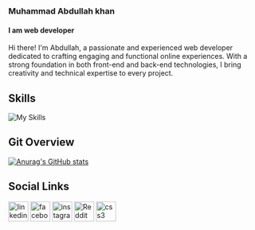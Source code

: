 ### Muhammad Abdullah khan
#### I am web developer

Hi there!
I'm Abdullah, a passionate and experienced web developer dedicated to crafting engaging and functional online experiences. With a strong foundation in both front-end and back-end technologies, I bring creativity and technical expertise to every project.

## Skills

![My Skills](https://skillicons.dev/icons?i=react,nextjs,firebase,nodejs,apollo,graphql,mongodb,express,js,ts,redux,sass,flutter,bootstrap,materialui,netlify,css,html)

## Git Overview

[![Anurag's GitHub stats](https://github-readme-stats.vercel.app/api?username=abdullakhaan)](https://github.com/anuraghazra/github-readme-stats)

## Social Links

[<img src='https://cdn.jsdelivr.net/npm/simple-icons@3.0.1/icons/linkedin.svg' alt='linkedin' height='40'>](https://www.linkedin.com/in/abdullah-khan-869904218/)  [<img src='https://cdn.jsdelivr.net/npm/simple-icons@3.0.1/icons/facebook.svg' alt='facebook' height='40'>](https://www.facebook.com/muhammad.abdullahkhan.1694)  [<img src='https://cdn.jsdelivr.net/npm/simple-icons@3.0.1/icons/instagram.svg' alt='instagram' height='40'>](https://www.instagram.com/_abdullah._khan_/)  [<img src='https://cdn.jsdelivr.net/npm/simple-icons@3.0.1/icons/reddit.svg' alt='Reddit' height='40'>](https://www.reddit.com/user/https://www.reddit.com/user/Fazeburritos)  [<img src='https://cdn.jsdelivr.net/npm/simple-icons@3.0.1/icons/css3.svg' alt='css3' height='40'>](https://cdn4.iconfinder.com/data/icons/iconsimple-programming/512/css-512.png)  
